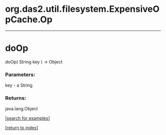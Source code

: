 # org.das2.util.filesystem.ExpensiveOpCache.Op



***
<a name="doOp"></a>
# doOp
doOp( String key ) &rarr; Object



### Parameters:
key - a String

### Returns:
java.lang.Object


<a href="https://github.com/autoplot/dev/search?q=doOp&unscoped_q=doOp">[search for examples]</a>

<a href="https://github.com/autoplot/documentation/blob/master/javadoc/index-all.md">[return to index]</a>

